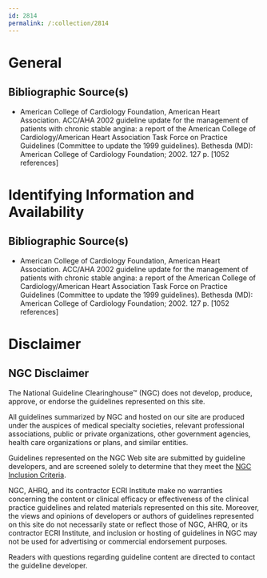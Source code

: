 ```yaml
---
id: 2814
permalink: /:collection/2814
---
```


# General

## Bibliographic Source(s)

- American College of Cardiology Foundation, American Heart Association. ACC/AHA 2002 guideline update for the management of patients with chronic stable angina: a report of the American College of Cardiology/American Heart Association Task Force on Practice Guidelines (Committee to update the 1999 guidelines). Bethesda (MD): American College of Cardiology Foundation; 2002. 127 p. [1052 references]

# Identifying Information and Availability

## Bibliographic Source(s)

- American College of Cardiology Foundation, American Heart Association. ACC/AHA 2002 guideline update for the management of patients with chronic stable angina: a report of the American College of Cardiology/American Heart Association Task Force on Practice Guidelines (Committee to update the 1999 guidelines). Bethesda (MD): American College of Cardiology Foundation; 2002. 127 p. [1052 references]

# Disclaimer

## NGC Disclaimer

The National Guideline Clearinghouse™ (NGC) does not develop, produce, approve, or endorse the guidelines represented on this site.

All guidelines summarized by NGC and hosted on our site are produced under the auspices of medical specialty societies, relevant professional associations, public or private organizations, other government agencies, health care organizations or plans, and similar entities.

Guidelines represented on the NGC Web site are submitted by guideline developers, and are screened solely to determine that they meet the [NGC Inclusion Criteria](/help-and-about/summaries/inclusion-criteria).

NGC, AHRQ, and its contractor ECRI Institute make no warranties concerning the content or clinical efficacy or effectiveness of the clinical practice guidelines and related materials represented on this site. Moreover, the views and opinions of developers or authors of guidelines represented on this site do not necessarily state or reflect those of NGC, AHRQ, or its contractor ECRI Institute, and inclusion or hosting of guidelines in NGC may not be used for advertising or commercial endorsement purposes.

Readers with questions regarding guideline content are directed to contact the guideline developer.

